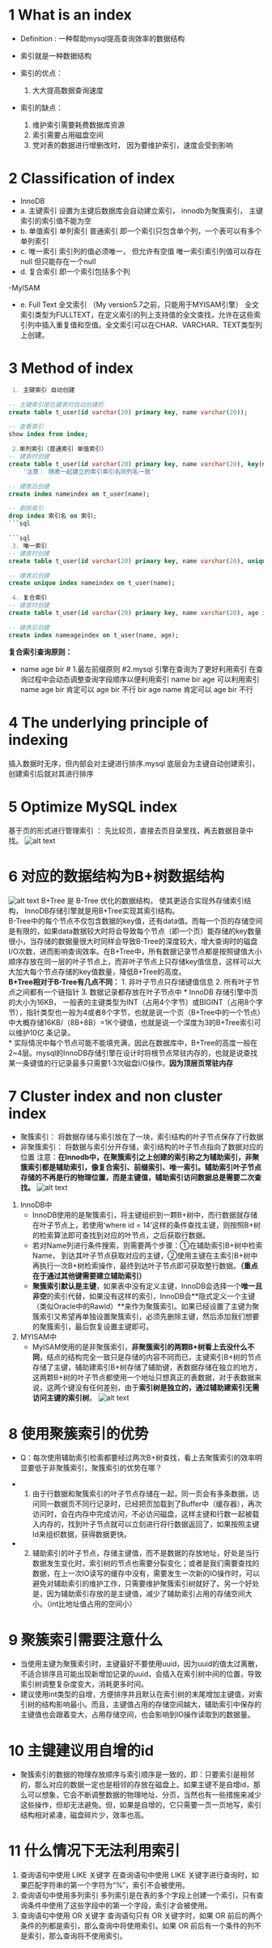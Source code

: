 # 1 What is an index
 - Definition : 一种帮助mysql提高查询效率的数据结构
 - 索引就是一种数据结构

 - 索引的优点：
    1. 大大提高数据查询速度

 - 索引的缺点：
    1. 维护索引需要耗费数据库资源
    2. 索引需要占用磁盘空间
    3. 党对表的数据进行增删改时， 因为要维护索引，速度会受到影响

# 2 Classification of index
 - InnoDB
 - a. 主键索引
        设置为主键后数据库会自动建立索引， innodb为聚簇索引， 主键索引的索引值不能为空
 - b. 单值索引 单列索引 普通索引
        即一个索引只包含单个列，一个表可以有多个单列索引
 - c. 唯一索引
        索引列的值必须唯一， 但允许有空值 唯一索引索引列值可以存在null 但只能存在一个null
 - d. 复合索引
        即一个索引包括多个列

 -MyISAM
 - e. Full Text 全文索引 （My version5.7之前，只能用于MYISAM引擎）
        全文索引类型为FULLTEXT，在定义索引的列上支持值的全文查找，允许在这些索引列中插入重复值和空值。全文索引可以在CHAR、VARCHAR、TEXT类型列上创建。

# 3 Method of index
```sql
 1. 主键索引 自动创建

-- 主键索引是在建表时自动创建的
create table t_user(id varchar(20) primary key, name varchar(20));

-- 查看索引
show index from index;
```

```sql
 2.单列索引（普通索引 单值索引）
-- 建表时创建
create table t_user(id varchar(20) primary key, name varchar(20), key(name));
    '注意： 随表一起建立的索引索引名同列名一致'

-- 建表后创建
create index nameindex on t_user(name);

-- 删除索引
drop index 索引名 on 索引;
```sql

```sql
 3. 唯一索引
-- 建表时创建
create table t_user(id varchar(20) primary key, name varchar(20), unique(name)); 

-- 建表后创建
create unique index nameindex on t_user(name);
```

```sql
 4. 复合索引
-- 建表时创建
create table t_user(id varchar(20) primary key, name varchar(20), age int, key(name, age));

-- 建表后创建
create index nameageindex on t_user(name, age);
```
**复合索引查询原则：**
- name age bir    # 1.最左前缀原则  #2.mysql 引擎在查询为了更好利用索引 在查询过程中会动态调整查询字段顺序以便利用索引
  name bir age  可以利用索引
  name age bir  肯定可以
  age bir       不行
  bir age name  肯定可以
  age bir       不行

# 4 The underlying principle of indexing
 插入数据时无序，但内部会对主键进行排序.mysql 底层会为主键自动创建索引，创建索引后就对其进行排序

# 5 Optimize MySQL index
基于页的形式进行管理索引 ： 先比较页，直接去页目录里找，再去数据目录中找。
![alt text](image.png)

# 6 对应的数据结构为B+树数据结构
![alt text](image-1.png)
B+Tree 是 B-Tree 优化的数据结构， 使其更适合实现外存储索引结构， InnoDB存储引擎就是用B+Tree实现其索引结构。  
B-Tree中的每个节点不仅包含数据的key值，还有data值。而每一个页的存储空间是有限的，如果data数据较大时将会导致每个节点（即一个页）能存储的key数量很小，当存储的数据量很大时同样会导致B-Tree的深度较大，增大查询时的磁盘I/O次数，进而影响查询效率。在B+Tree中，所有数据记录节点都是按照键值大小顺序存放在同一层的叶子节点上，而非叶子节点上只存储key值信息，这样可以大大加大每个节点存储的key值数量，降低B+Tree的高度。  
**B+Tree相对于B-Tree有几点不同：**
    1. 非叶子节点只存储键值信息
    2. 所有叶子节点之间都有一个链指针
    3. 数据记录都存放在叶子节点中
    * InnoDB 存储引擎中页的大小为16KB， 一般表的主键类型为INT（占用4个字节）或BIGINT（占用8个字节），指针类型也一般为4或者8个字节，也就是说一个页（B+Tree中的一个节点）中大概存储16KB/（8B+8B）=1K个键值，也就是说一个深度为3的B+Tree索引可以维护10亿 条记录。  
    * 实际情况中每个节点可能不能填充满，因此在数据库中，B+Tree的高度一般在2~4层。mysql的InnoDB存储引擎在设计时将根节点常驻内存的，也就是说查找某一条键值的行记录最多只需要1·3次磁盘I/O操作。**因为顶层页常驻内存**

# 7 Cluster index and non cluster index
 - 聚簇索引： 将数据存储与索引放在了一块，索引结构的叶子节点保存了行数据
 - 非聚簇索引： 将数据与索引分开存储，索引结构的叶子节点指向了数据对应的位置
 注意：**在Innodb中，在聚簇索引之上创建的索引称之为辅助索引，非聚簇索引都是辅助索引，像复合索引、前缀索引、唯一索引。辅助索引叶子节点存储的不再是行的物理位置，而是主键值，辅助索引访问数据总是需要二次查找。**
![alt text](image-2.png)
1. InnoDB中
    * InnoDB使用的是聚簇索引，将主键组织到一颗B+树中，而行数据就存储在叶子节点上，若使用‘where id = 14’这样的条件查找主键，则按照B+树的检索算法即可查找到对应的叶节点，之后获取行数据。
    * 若对Name列进行条件搜索，则需要两个步骤：①在辅助索引B+树中检索Name， 到达其叶子节点获取对应的主键，②使用主键在主索引B+树中再执行一次B+树检索操作，最终到达叶子节点即可获取整行数据。**（重点在于通过其他键需要建立辅助索引）**
    * **聚簇索引默认是主键**，如果表中没有定义主键，InnoDB会选择一个**唯一且非空**的索引代替，如果没有这样的索引，InnoDB会**隐式定义一个主键（类似Oracle中的Rawld）**来作为聚簇索引。如果已经设置了主键为聚簇索引又希望再单独设置聚簇索引，必须先删除主键，然后添加我们想要的聚簇索引，最后恢复设置主键即可。
2. MYISAM中
    * MyISAM使用的是非聚簇索引，**非聚簇索引的两颗B+树看上去没什么不同**，结点的结构完全一致只是存储的内容不同而已，主键索引B+树的节点存储了主键，辅助建索引B+树存储了辅助键，表数据存储在独立的地方，这两颗B+树的叶子节点都使用一个地址只想真正的表数据，对于表数据来说，这两个键没有任何差别，由于**索引树是独立的，通过辅助建索引无需访问主键的索引树**。
![alt text](image-3.png)

# 8 使用聚簇索引的优势
 - Q：每次使用辅助索引检索都要经过两次B+树查找，看上去聚簇索引的效率明显要低于非聚簇索引，聚簇索引的优势在哪？
 - 1. 由于行数据和聚簇索引的叶子节点存储在一起，同一页会有多条数据，访问同一数据页不同行记录时，已经把页加载到了Buffer中（缓存器），再次访问时，会在内存中完成访问，不必访问磁盘，这样主键和行数一起被载入内存的，找到叶子节点就可以立刻进行将行数据返回了，如果按照主键Id来组织数据，获得数据更快。

 - 2. 辅助索引的叶子节点，存储主键值，而不是数据的存放地址，好处是当行数据发生变化时，索引树的节点也需要分裂变化；或者是我们需要查找的数据，在上一次IO读写的缓存中没有，需要发生一次新的IO操作时，可以避免对辅助索引的维护工作，只需要维护聚簇索引树就好了。另一个好处是，因为辅助索引存放的是主键值，减少了辅助索引占用的存储空间大小。（int比地址值占用的空间小）

# 9 聚簇索引需要注意什么
 - 当使用主键为聚簇索引时，主键最好不要使用uuid，因为uuid的值太过离散，不适合排序且可能出现新增加记录的uuid，会插入在索引树中间的位置，导致索引树调整复杂度变大，消耗更多时间。
 - 建议使用int类型的自增，方便排序并且默认在索引树的末尾增加主键值，对索引树的结构影响最小。而且，主键值占用的存储空间越大，辅助索引中保存的主键值也会跟着变大，占用存储空间，也会影响到IO操作读取到的数据量。

# 10 主键建议用自增的id
 - 聚簇索引的数据的物理存放顺序与索引顺序是一致的，即：只要索引是相邻的，那么对应的数据一定也是相邻的存放在磁盘上。如果主键不是自增id，那么可以想象，它会不断调整数据的物理地址、分页，当然也有一些措施来减少这些操作，但却无法避免。但，如果是自增的，它只需要一页一页地写，索引结构相对紧凑，磁盘碎片少，效率也高。

# 11 什么情况下无法利用索引
 1. 查询语句中使用 LIKE 关键字
        在查询语句中使用 LIKE 关键字进行查询时，如果匹配字符串的第一个字符为“%”，索引不会被使用。
 2. 查询语句中使用多列索引
        多列索引是在表的多个字段上创建一个索引，只有查询条件中使用了这些字段中的第一个字段，索引才会被使用。
 3. 查询语句中使用 OR 关键字
        查询语句只有 OR 关键字时，如果 OR 前后的两个条件的列都是索引，那么查询中将使用索引。如果 OR 前后有一个条件的列不是索引，那么查询将不使用索引。
